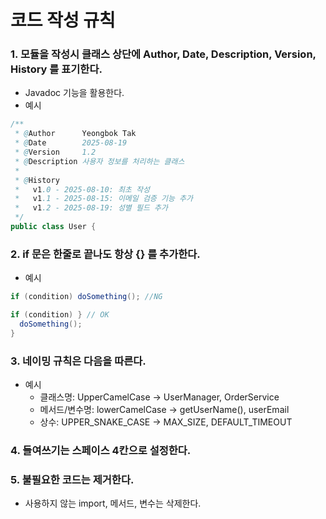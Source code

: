 # 코드 작성 규칙
### 1. 모듈을 작성시 클래스 상단에 Author, Date, Description, Version, History 를 표기한다.
- Javadoc 기능을 활용한다.
- 예시
~~~java
/**
 * @Author      Yeongbok Tak
 * @Date        2025-08-19
 * @Version     1.2
 * @Description 사용자 정보를 처리하는 클래스
 * 
 * @History
 *   v1.0 - 2025-08-10: 최초 작성
 *   v1.1 - 2025-08-15: 이메일 검증 기능 추가
 *   v1.2 - 2025-08-19: 성별 필드 추가
 */
public class User {
~~~
### 2. if 문은 한줄로 끝나도 항상 {} 를 추가한다.  
- 예시
~~~ java
if (condition) doSomething(); //NG

if (condition) } // OK
  doSomething();
}
~~~
### 3. 네이밍 규칙은 다음을 따른다.
- 예시
  -  클래스명: UpperCamelCase → UserManager, OrderService
  -  메서드/변수명: lowerCamelCase → getUserName(), userEmail
  - 상수: UPPER_SNAKE_CASE → MAX_SIZE, DEFAULT_TIMEOUT
### 4. 들여쓰기는 스페이스 4칸으로 설정한다.
### 5. 불필요한 코드는 제거한다.
- 사용하지 않는 import, 메서드, 변수는 삭제한다.
